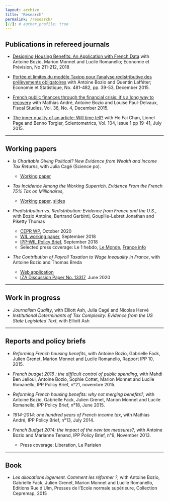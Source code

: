 ```yaml
---
layout: archive
title: "Research"
permalink: /research/
[//]: # author_profile: true
---
```


Publications in refereed journals
------

- [Designing Housing Benefits: An Application with French Data](https://www.cairn.info/revue-economie-et-prevision.htm) with Antoine Bozio, Marion Monnet and Lucile Romanello; Economie et Prévision, No 211-212, 2018

- [Portée et limites du modèle Taxipp pour l’analyse redistributive des prélèvements obligatoires](http://www.insee.fr/fr/ffc/docs_ffc/ES481B.pdf) with Antoine Bozio and Quentin Lafféter; Economie et Statistique, No. 481-482, pp. 39-53, December 2015.

- [French public finances through the financial crisis: it's a long way to recovery](https://onlinelibrary.wiley.com/doi/abs/10.1111/j.1475-5890.2015.12075) with Mathias André, Antoine Bozio and Louise Paul-Delvaux, Fiscal Studies, Vol. 36, No. 4, December 2015.

- [​The inner quality of an article: Will time tell?](https://link.springer.com/article/10.1007/s11192-015-1581-y) with Ho Fai Chan, Lionel Page and Benno Torgler, Scientometrics, Vol. 104, Issue 1 pp 19-41, July 2015.

___


Working papers
------

- *Is Charitable Giving Political? New Evidence from Wealth and Income Tax Returns*,
  with Julia Cagé (Science po).
  - [Working paper](https://papers.ssrn.com/sol3/papers.cfm?abstract_id=3881112)

- *Tax Incidence Among the Working Superrich. Evidence From the French 75% Tax on Millionaires*,
  - [Working paper](https://papers.ssrn.com/sol3/papers.cfm?abstract_id=3412261), [slides](https://www.dropbox.com/s/tbb8ha8opydcemv/guillot2020_75tax_slides_handout.pdf?dl=0)

- *Predistribution vs. Redistribution: Evidence from France and the U.S.*,
  with Bozio Antoine, Bertrand Garbinti, Goupille-Lebret Jonathan and Piketty Thomas
  - [CEPR WP](https://cepr.org/active/publications/discussion_papers/dp.php?dpno=15415#), October 2020
  - [WIL working paper](https://wid.world/document/inequality-and-redistribution-in-france-1990-2018-evidence-from-post-tax-distributional-national-accounts-dina-wid-world-working-paper-2018-10/), September 2018
  - [IPP-WIL Policy Brief](https://wid.world/document/trois-decennies-inegalites-et-redistribution-en-france-1990-2018-wid-world-issue-brief-2018-2/), September 2018
  - Selected press coverage: Le 1 hebdo, [Le Monde](https://www.lemonde.fr/economie/article/2018/09/25/inegalites-les-faiblesses-du-modele-francais_5359927_3234.html), [France info](https://www.francetvinfo.fr/replay-magazine/franceinfo/l-eco/video-jonathan-goupille-lebret-la-redistribution-fiscale-a-permis-de-contrecarrer-l-augmentation-des-inegalites-en-france_2956469.html)

- *The Contribution of Payroll Taxation to Wage Inequality in France*,
  with Antoine Bozio and Thomas Breda
  - [Web application](https://payroll-tax-inequality-app.herokuapp.com/)
  - [IZA Discussion Paper No. 13317](https://ftp.iza.org/dp13317.pdf), June 2020

___


Work in progress
------

- *Journalism Quality*,
  with Elliott Ash, Julia Cagé and Nicolas Hervé
- *Institutional Determinants of Tax Complexity: Evidence from the US State Legislated Text*,
  with Elliott Ash​

___


Reports and policy briefs
------

- *Reforming French housing benefits*,
  with Antoine Bozio, Gabrielle Fack, Julien Grenet, Marion Monnet and Lucile Romanello, Rapport IPP 10, 2015.

- *French budget 2016 : the difficult control of public spending*,
  with Mahdi Ben Jelloul, Antoine Bozio, Sophie Cottet, Marion Monnet and Lucile Romanello, IPP Policy Brief,  n°21, novembre 2015.

- *Reforming French housing benefits: why not merging benefits?*,
  with Antoine Bozio, Gabrielle Fack, Julien Grenet, Marion Monnet and Lucile Romanello, IPP Policy Brief,  n°18, June 2015.

- *1914-2014: one hundred years of French income tax*,
  with Mathias André, IPP Policy Brief,  n°13, July 2014.

- *French Budget 2014: the impact of the new tax measures?*,
  with Antoine Bozio and Marianne Tenand, IPP Policy Brief,  n°9, November 2013.
  - ​Press coverage: Liberation, Le Parisien

___


Book
------

- *​​Les allocations logement. Comment les réformer ?*,
  with Antoine Bozio, Gabrielle Fack, Julien Grenet, Marion Monnet and Lucile Romanello,
  Editions Rue d’Ulm, Presses de l’Ecole normale supérieure, Collection Cepremap, 2015
